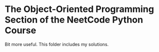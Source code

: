 # The Object-Oriented Programming Section of the NeetCode Python Course

Bit more useful.
This folder includes my solutions.
